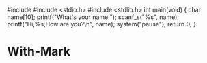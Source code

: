 #include <iostream>
#include <stdio.h>
#include <stdlib.h>
int main(void)
{
    char name[10];
    printf("What's your name:");
    scanf_s("%s", name);
    printf("Hi,%s,How are you?\n", name);
    system("pause");
    return 0;
}
# With-Mark
